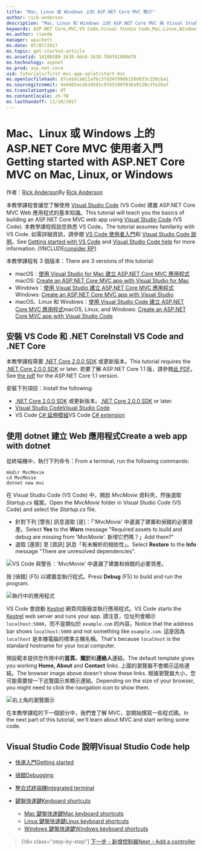 ```yaml
---
title: "Mac、Linux 或 Windows 上的 ASP.NET Core MVC 簡介"
author: rick-anderson
description: "Mac、Linux 和 Windows 上的 ASP.NET Core MVC 與 Visual Studio Code 使用者入門"
keywords: ASP.NET Core,MVC,VS Code,Visual Studio Code,Mac,Linux,Windows
ms.author: riande
manager: wpickett
ms.date: 07/07/2017
ms.topic: get-started-article
ms.assetid: 1d18b589-1638-4dc6-1638-fb0f41998d78
ms.technology: aspnet
ms.prod: asp.net-core
uid: tutorials/first-mvc-app-xplat/start-mvc
ms.openlocfilehash: 87ce5dca011a7bc37d34799db159d933c158cba1
ms.sourcegitcommit: 9a9483aceb34591c97451997036a9120c3fe2baf
ms.translationtype: HT
ms.contentlocale: zh-TW
ms.lasthandoff: 11/10/2017
---
```

# <a name="getting-started-with-aspnet-core-mvc--on-mac-linux-or-windows"></a><span data-ttu-id="f7100-104">Mac、Linux 或 Windows 上的 ASP.NET Core MVC 使用者入門</span><span class="sxs-lookup"><span data-stu-id="f7100-104">Getting started with ASP.NET Core MVC  on Mac, Linux, or Windows</span></span>

<span data-ttu-id="f7100-105">作者：[Rick Anderson](https://twitter.com/RickAndMSFT)</span><span class="sxs-lookup"><span data-stu-id="f7100-105">By [Rick Anderson](https://twitter.com/RickAndMSFT)</span></span>

<span data-ttu-id="f7100-106">本教學課程會讓您了解使用 [Visual Studio Code](https://code.visualstudio.com) (VS Code) 建置 ASP.NET Core MVC Web 應用程式的基本知識。</span><span class="sxs-lookup"><span data-stu-id="f7100-106">This tutorial will teach you the basics of building an ASP.NET Core MVC web app using [Visual Studio Code](https://code.visualstudio.com) (VS Code).</span></span> <span data-ttu-id="f7100-107">本教學課程假設您熟悉 VS Code。</span><span class="sxs-lookup"><span data-stu-id="f7100-107">The tutorial assumes familarity with VS Code.</span></span> <span data-ttu-id="f7100-108">如需詳細資訊，請參閱 [VS Code 使用者入門](https://code.visualstudio.com/docs)和 [Visual Studio Code 說明](#visual-studio-code-help)。</span><span class="sxs-lookup"><span data-stu-id="f7100-108">See [Getting started with VS Code](https://code.visualstudio.com/docs) and [Visual Studio Code help](#visual-studio-code-help) for more information.</span></span> [!INCLUDE[consider RP](../../includes/razor.md)]

<span data-ttu-id="f7100-109">本教學課程有 3 個版本：</span><span class="sxs-lookup"><span data-stu-id="f7100-109">There are 3 versions of this tutorial:</span></span>

* <span data-ttu-id="f7100-110">macOS：[使用 Visual Studio for Mac 建立 ASP.NET Core MVC 應用程式](xref:tutorials/first-mvc-app-mac/start-mvc)</span><span class="sxs-lookup"><span data-stu-id="f7100-110">macOS: [Create an ASP.NET Core MVC app with Visual Studio for Mac](xref:tutorials/first-mvc-app-mac/start-mvc)</span></span>
* <span data-ttu-id="f7100-111">Windows：[使用 Visual Studio 建立 ASP.NET Core MVC 應用程式](xref:tutorials/first-mvc-app/start-mvc)</span><span class="sxs-lookup"><span data-stu-id="f7100-111">Windows: [Create an ASP.NET Core MVC app with Visual Studio](xref:tutorials/first-mvc-app/start-mvc)</span></span>
* <span data-ttu-id="f7100-112">macOS、Linux 和 Windows：[使用 Visual Studio Code 建立 ASP.NET Core MVC 應用程式](xref:tutorials/first-mvc-app-xplat/start-mvc)</span><span class="sxs-lookup"><span data-stu-id="f7100-112">macOS, Linux, and Windows: [Create an ASP.NET Core MVC app with Visual Studio Code](xref:tutorials/first-mvc-app-xplat/start-mvc)</span></span> 

## <a name="install-vs-code-and-net-core"></a><span data-ttu-id="f7100-113">安裝 VS Code 和 .NET Core</span><span class="sxs-lookup"><span data-stu-id="f7100-113">Install VS Code and .NET Core</span></span>

<span data-ttu-id="f7100-114">本教學課程需要 [.NET Core 2.0.0 SDK](https://www.microsoft.com/net/core) 或更新版本。</span><span class="sxs-lookup"><span data-stu-id="f7100-114">This tutorial requires the [.NET Core 2.0.0 SDK](https://www.microsoft.com/net/core) or later.</span></span> <span data-ttu-id="f7100-115">若要了解 ASP.NET Core 1.1 版，請參閱[此 PDF](https://github.com/aspnet/Docs/blob/master/aspnetcore/tutorials/first-mvc-app-mac/start-mvc/8-23-17.pdf)。</span><span class="sxs-lookup"><span data-stu-id="f7100-115">See [the pdf](https://github.com/aspnet/Docs/blob/master/aspnetcore/tutorials/first-mvc-app-mac/start-mvc/8-23-17.pdf) for the ASP.NET Core 1.1 version.</span></span>

<span data-ttu-id="f7100-116">安裝下列項目：</span><span class="sxs-lookup"><span data-stu-id="f7100-116">Install the following:</span></span>

* <span data-ttu-id="f7100-117">[.NET Core 2.0.0 SDK](https://www.microsoft.com/net/core) 或更新版本。</span><span class="sxs-lookup"><span data-stu-id="f7100-117">[.NET Core 2.0.0 SDK](https://www.microsoft.com/net/core) or later.</span></span>
* [<span data-ttu-id="f7100-118">Visual Studio Code</span><span class="sxs-lookup"><span data-stu-id="f7100-118">Visual Studio Code</span></span>](https://code.visualstudio.com)
* <span data-ttu-id="f7100-119">VS Code [C# 延伸模組](https://marketplace.visualstudio.com/items?itemName=ms-vscode.csharp)</span><span class="sxs-lookup"><span data-stu-id="f7100-119">VS Code [C# extension](https://marketplace.visualstudio.com/items?itemName=ms-vscode.csharp)</span></span> 

## <a name="create-a-web-app-with-dotnet"></a><span data-ttu-id="f7100-120">使用 dotnet 建立 Web 應用程式</span><span class="sxs-lookup"><span data-stu-id="f7100-120">Create a web app with dotnet</span></span>

<span data-ttu-id="f7100-121">從終端機中，執行下列命令：</span><span class="sxs-lookup"><span data-stu-id="f7100-121">From a terminal, run the following commands:</span></span>

```console
mkdir MvcMovie
cd MvcMovie
dotnet new mvc
```

<span data-ttu-id="f7100-122">在 Visual Studio Code (VS Code) 中，開啟 *MvcMovie* 資料夾，然後選取 *Startup.cs* 檔案。</span><span class="sxs-lookup"><span data-stu-id="f7100-122">Open the *MvcMovie* folder in Visual Studio Code (VS Code) and select the *Startup.cs* file.</span></span>

- <span data-ttu-id="f7100-123">針對下列 [警告] 訊息選取 [是]：「'MvcMovie' 中遺漏了建置和偵錯的必要資產。</span><span class="sxs-lookup"><span data-stu-id="f7100-123">Select **Yes** to the **Warn** message "Required assets to build and debug are missing from 'MvcMovie'.</span></span> <span data-ttu-id="f7100-124">新增它們嗎？」</span><span class="sxs-lookup"><span data-stu-id="f7100-124">Add them?"</span></span>
- <span data-ttu-id="f7100-125">選取 [還原] 至 [資訊] 訊息「有未解析的相依性」。</span><span class="sxs-lookup"><span data-stu-id="f7100-125">Select **Restore** to the **Info** message "There are unresolved dependencies".</span></span>

![VS Code 與警告：'MvcMovie' 中遺漏了建置和偵錯的必要資產。](../web-api-vsc/_static/vsc_restore.png)

<span data-ttu-id="f7100-129">按 [偵錯] (F5) 以建置並執行程式。</span><span class="sxs-lookup"><span data-stu-id="f7100-129">Press **Debug** (F5) to build and run the program.</span></span>

![執行中的應用程式](../first-mvc-app/start-mvc/_static/1.png)

<span data-ttu-id="f7100-131">VS Code 會啟動 [Kestrel](xref:fundamentals/servers/kestrel) 網頁伺服器並執行應用程式。</span><span class="sxs-lookup"><span data-stu-id="f7100-131">VS Code starts the [Kestrel](xref:fundamentals/servers/kestrel) web server and runs your app.</span></span> <span data-ttu-id="f7100-132">請注意，位址列會顯示 `localhost:5000`，而不是類似於 `example.com` 的內容。</span><span class="sxs-lookup"><span data-stu-id="f7100-132">Notice that the address bar shows `localhost:5000` and not something like `example.com`.</span></span> <span data-ttu-id="f7100-133">這是因為 `localhost` 是本機電腦的標準主機名稱。</span><span class="sxs-lookup"><span data-stu-id="f7100-133">That's because `localhost` is the standard hostname for your local computer.</span></span>

<span data-ttu-id="f7100-134">預設範本提供您作用中的**首頁、關於**和**連絡人**連結。</span><span class="sxs-lookup"><span data-stu-id="f7100-134">The default template gives you working **Home, About** and **Contact** links.</span></span> <span data-ttu-id="f7100-135">上圖的瀏覽器不會顯示這些連結。</span><span class="sxs-lookup"><span data-stu-id="f7100-135">The browser image above doesn't show these links.</span></span> <span data-ttu-id="f7100-136">根據瀏覽器大小，您可能需要按一下巡覽圖示來顯示連結。</span><span class="sxs-lookup"><span data-stu-id="f7100-136">Depending on the size of your browser, you might need to click the navigation icon to show them.</span></span>

![右上角的瀏覽圖示](../first-mvc-app/start-mvc/_static/2.png)

<span data-ttu-id="f7100-138">在本教學課程的下一個部分中，我們會了解 MVC，並開始撰寫一些程式碼。</span><span class="sxs-lookup"><span data-stu-id="f7100-138">In the next part of this tutorial, we'll learn about MVC and start writing some code.</span></span>

## <a name="visual-studio-code-help"></a><span data-ttu-id="f7100-139">Visual Studio Code 說明</span><span class="sxs-lookup"><span data-stu-id="f7100-139">Visual Studio Code help</span></span>

- [<span data-ttu-id="f7100-140">快速入門</span><span class="sxs-lookup"><span data-stu-id="f7100-140">Getting started</span></span>](https://code.visualstudio.com/docs)
- [<span data-ttu-id="f7100-141">偵錯</span><span class="sxs-lookup"><span data-stu-id="f7100-141">Debugging</span></span>](https://code.visualstudio.com/docs/editor/debugging)
- [<span data-ttu-id="f7100-142">整合式終端機</span><span class="sxs-lookup"><span data-stu-id="f7100-142">Integrated terminal</span></span>](https://code.visualstudio.com/docs/editor/integrated-terminal)
- [<span data-ttu-id="f7100-143">鍵盤快速鍵</span><span class="sxs-lookup"><span data-stu-id="f7100-143">Keyboard shortcuts</span></span>](https://code.visualstudio.com/docs/getstarted/keybindings#_keyboard-shortcuts-reference)

  - [<span data-ttu-id="f7100-144">Mac 鍵盤快速鍵</span><span class="sxs-lookup"><span data-stu-id="f7100-144">Mac keyboard shortcuts</span></span>](https://code.visualstudio.com/shortcuts/keyboard-shortcuts-macos.pdf)
  - [<span data-ttu-id="f7100-145">Linux 鍵盤快速鍵</span><span class="sxs-lookup"><span data-stu-id="f7100-145">Linux keyboard shortcuts</span></span>](https://code.visualstudio.com/shortcuts/keyboard-shortcuts-linux.pdf)
  - [<span data-ttu-id="f7100-146">Windows 鍵盤快速鍵</span><span class="sxs-lookup"><span data-stu-id="f7100-146">Windows keyboard shortcuts</span></span>](https://code.visualstudio.com/shortcuts/keyboard-shortcuts-windows.pdf)

>[!div class="step-by-step"]
[<span data-ttu-id="f7100-147">下一步 - 新增控制器</span><span class="sxs-lookup"><span data-stu-id="f7100-147">Next - Add a controller</span></span>](adding-controller.md)
